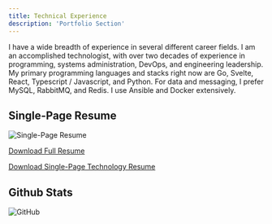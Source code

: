```yaml
---
title: Technical Experience
description: 'Portfolio Section'
---
```


I have a wide breadth of experience in several different career fields. I am an accomplished technologist, with over two decades of experience in programming, systems administration, DevOps, and engineering leadership. My primary programming languages and stacks right now are Go, Svelte, React, Typescript / Javascript, and Python. For data and messaging, I prefer MySQL, RabbitMQ, and Redis. I use Ansible and Docker extensively.

## Single-Page Resume

![Single-Page Resume](/images/single_page_resume.png)

[Download Full Resume](/resume.pdf)

[Download Single-Page Technology Resume](/single_page_resume.pdf)

## Github Stats

![GitHub](https://github-readme-stats-beta-sand.vercel.app/api?username=kevineaton&count_private=true&show_icons=true&theme=radical)
